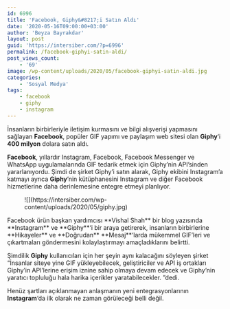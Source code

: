 ```yaml
---
id: 6996
title: 'Facebook, Giphy&#8217;i Satın Aldı'
date: '2020-05-16T09:00:00+03:00'
author: 'Beyza Bayrakdar'
layout: post
guid: 'https://intersiber.com/?p=6996'
permalink: /facebook-giphyi-satin-aldi/
post_views_count:
    - '69'
image: /wp-content/uploads/2020/05/facebook-giphyi-satin-aldi.jpg
categories:
    - 'Sosyal Medya'
tags:
    - facebook
    - giphy
    - instagram
---
```


İnsanların birbirleriyle iletişim kurmasını ve bilgi alışverişi yapmasını sağlayan **Facebook**, popüler GIF yapımı ve paylaşım web sitesi olan **Giphy**‘i **400 milyon** dolara satın aldı.

**Facebook**, yıllardır Instagram, Facebook, Facebook Messenger ve WhatsApp uygulamalarında GIF tedarik etmek için Giphy’nin API’sinden yararlanıyordu. Şimdi de şirket Giphy’i satın alarak, Giphy ekibini Instagram’a katmayı ayrıca **Giphy**’nin kütüphanesini Instagram ve diğer Facebook hizmetlerine daha derinlemesine entegre etmeyi planlıyor.

<figure class="wp-block-image size-large">![](https://intersiber.com/wp-content/uploads/2020/05/giphy.jpg)</figure>Facebook ürün başkan yardımcısı **Vishal Shah** bir blog yazısında **Instagram** ve **Giphy**‘i bir araya getirerek, insanların birbirlerine **Hikayeler** ve **Doğrudan** **Mesaj**‘larda mükemmel GIF’leri ve çıkartmaları göndermesini kolaylaştırmayı amaçladıklarını belirtti.

Şimdilik **Giphy** kullanıcıları için her şeyin aynı kalacağını söyleyen şirket “İnsanlar siteye yine GIF yükleyebilecek, geliştiriciler ve API iş ortakları Giphy’in API’lerine erişim iznine sahip olmaya devam edecek ve Giphy’nin yaratıcı topluluğu hala harika içerikler yaratabilecekler. ”dedi.

Henüz şartları açıklanmayan anlaşmanın yeni entegrasyonlarının **Instagram**‘da ilk olarak ne zaman görüleceği belli değil.